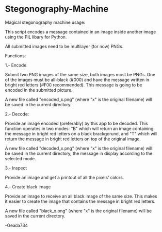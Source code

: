 # Stegonography-Machine

Magical stegonography machine usage:

This script encodes a message contained in an image inside
another image using the PIL libary for Python.  
 
All submitted images need to be multilayer (for now) PNGs.

Functions:

1.- Encode:

Submit two PNG images of the same size, both images most be PNGs.
One of the images must be all-black (#000) and have the message written in
bright red letters (#F00 recommended). This message is going to be encoded
in the submitted picture. 

A new file called "encoded_x.png" (where "x" is the original filename) will
be saved in the current directory.

2.- Decode:

Provide an image encoded (preferably) by this app to be decoded. This function
operates in two modes: "B" which will return an image containing the message in
bright red letters on a black brackgorund, and "T" which will return the message
in bright red letters on top of the original image.

A new file called "decoded_x.png" (where "x" is the original filename) will
be saved in the current directory, the message in display according
to the selected mode.

3.- Inspect

Provide an image and get a printout of all the pixels' colors.

4.- Create black image

Provide an image to receive an all black image of the same size. This makes
it easier to create the image that contains the message in bright red letters.

A new file called "black_x.png" (where "x" is the original filename) will be 
saved in the current directory.
 
-Geada734
